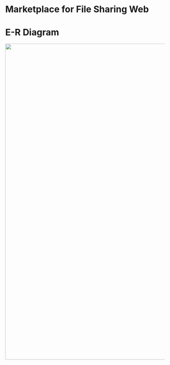 # Marketplace for File Sharing Web
# E-R Diagram
<div>
<img width="1000" src=https://user-images.githubusercontent.com/56298375/85923761-c36ea600-b8c8-11ea-836f-aef8dd819a65.jpg>
</div>
